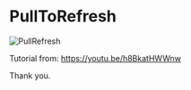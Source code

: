 # PullToRefresh

![PullRefresh](https://user-images.githubusercontent.com/3993516/133538670-47aa4205-de53-4785-97b2-5a718064591e.png)

Tutorial from: https://youtu.be/h8BkatHWWnw

Thank you.

